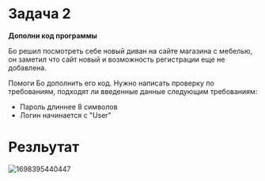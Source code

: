 # Задача 2

**Дополни код программы**

Бо решил посмотреть себе новый диван на сайте магазина с мебелью, он заметил что сайт новый и возможность регистрации еще не добавлена.

Помоги Бо дополнить его код. Нужно написать проверку по требованиям, подходят ли введенные данные следующим требованиям:

* Пароль длиннее 8 символов
* Логин начинается с "User"

# Резльутат

![1698395440447](image/task/1698395440447.png)
